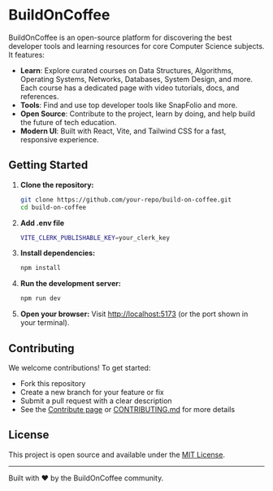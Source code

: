 # BuildOnCoffee

BuildOnCoffee is an open-source platform for discovering the best developer tools and learning resources for core Computer Science subjects. It features:

- **Learn**: Explore curated courses on Data Structures, Algorithms, Operating Systems, Networks, Databases, System Design, and more. Each course has a dedicated page with video tutorials, docs, and references.
- **Tools**: Find and use top developer tools like SnapFolio and more.
- **Open Source**: Contribute to the project, learn by doing, and help build the future of tech education.
- **Modern UI**: Built with React, Vite, and Tailwind CSS for a fast, responsive experience.

## Getting Started

1. **Clone the repository:**
   ```bash
   git clone https://github.com/your-repo/build-on-coffee.git
   cd build-on-coffee
   ```
2. **Add .env file**
   ```bash
   VITE_CLERK_PUBLISHABLE_KEY=your_clerk_key
   ```
3. **Install dependencies:**
   ```bash
   npm install
   ```
4. **Run the development server:**
   ```bash
   npm run dev
   ```
5. **Open your browser:**
   Visit [http://localhost:5173](http://localhost:5173) (or the port shown in your terminal).

## Contributing

We welcome contributions! To get started:
- Fork this repository
- Create a new branch for your feature or fix
- Submit a pull request with a clear description
- See the [Contribute page](./src/Component/Contribute.jsx) or [CONTRIBUTING.md](https://github.com/anup2702/build-on-coffee/blob/main/CONTRIBUTING.md) for more details

## License

This project is open source and available under the [MIT License](LICENSE).

---

Built with ❤️ by the BuildOnCoffee community.
